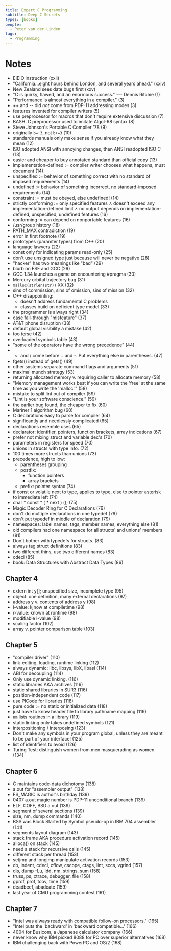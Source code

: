 ```yaml
---
title: Expert C Programming
subtitle: Deep C Secrets
types: [books]
people:
  - Peter van der Linden
tags:
  - Programming
---
```


# Notes

- EIEIO instruction (xxii)
- "California...eight hours behind London, and several years ahead." (xxiv)
- New Zealand sees date bugs first (xxv)
- "C is quirky, flawed, and an enormous success." --- Dennis Ritchie (1)
- "Performance is almost everything in a compiler." (3)
- ++ and -- did _not_ come from PDP-11 addressing modes (3)
- features invented for compiler writers (5)
- use preprocessor for macros that don't require extensive discussion (7)
- BASH: C preprocessor used to imitate Algol-68 syntax (8)
- Steve Johnson's Portable C Compiler '78 (9)
- originally `b=+3`, not `b+=3` (10)
- standards manuals only make sense if you already know what they mean (12)
- ISO adopted ANSI with annoying changes, then ANSI readopted ISO C (13)
- easier and cheaper to buy annotated standard than official copy (13)
- implementation-defined := compiler writer chooses what happens, must document (14)
- unspecified := behavior of something correct with no standard of imposed requirements (14)
- undefined := behavior of something incorrect, no standard-imposed requirements (14)
- constraint := must be obeyed, else undefined! (14)
- strictly conforming := only specified features ∧ doesn't exceed any implementation-defined limit ∧ no output depends on implementation-defined, unspecified, undefined features (16)
- conforming := can depend on nonportable features (16)
- /usr/group history (18)
- PATH_MAX contradiction (19)
- error in first footnote (19)
- prototypes (paramter types) from C++ (20)
- language lawyers (22)
- const only for indicating params read-only (25)
- don't use unsigned type just because will never be negative (28)
- "hacker" has two meanings like "bad" (29)
- blurb on FSF and GCC (29)
- GCC 1.34 launches a game on encountering #pragma (30)
- Mercury orbital trajectory bug (31)
- `malloc(strlen(str))` XX (32)
- sins of commission, sins of omission, sins of mission (32)
- C++ disappointing:
  - doesn't address fundamental C problems
  - classes build on deficient type model (33)
- the programmer is always right (34)
- case fall-through "misfeature" (37)
- AT&T phone disruption (38)
- default global visibility a mistake (42)
- too terse (42)
- overloaded symbols table (43)
- "some of the operators have the wrong precedence" (44)
- * and / come before + and -. Put everything else in parentheses. (47)
- fgets() instead of gets() (49)
- other systems separate command flags and arguments (51)
- maximal munch strategy (53)
- returning allocated memory v. requiring caller to allocate memory (58)
- "Memory management works best if you can write the 'free' at the same time as you write the 'malloc'." (58)
- mistake to split lint out of compiler (59)
- "Lint is your software conscience."  (59)
- the earlier bug found, the cheaper to fix (60)
- Mariner 1 algorithm bug (60)
- C declarations easy to parse for compiler (64)
- significantly and needlessly complicated (65)
- declarations resemble uses (65)
- declarator: identifier, pointers, function brackets, array indications (67)
- prefer not mixing struct and variable dec's (70)
- parameters in registers for speed (70)
- unions in structs with type info. (72)
- 100 times more structs than unions (73)
- precedence, high to low:
  - parentheses grouping
  - postfix:
    - function pointers
    - array brackets
  - prefix: pointer syntax (74)
- if const or volatile next to type, applies to type, else to pointer asterisk to immediate left (74)
- char * const * ( * next ) (); (75)
- Magic Decoder Ring for C Declarations (76)
- don't do multiple declarations in one typedef (79)
- don't put typedef in middle of declaration (79)
- namespaces: label names, tags, member names, everything else (81)
- old compilers had one namespace for all structs' and unions' members (81)
- Don't bother with typedefs for structs. (83)
- always tag struct definitions (83)
- two different thins, use two different names (83)
- cdecl (85)
- book: Data Structures with Abstract Data Types (86)

## Chapter 4
- extern int y[]; unspecified size, incomplete type (95)
- object: one definition, many external declarations (97)
- address y v. contents of address y (98)
- l-value: kjnow at compiletime (98)
- r-value: known at runtime (98)
- modifiable l-value (98)
- scaling factor (102)
- array v. pointer comparison table (103)

## Chapter 5
- "compiler driver" (110)
- link-editing, loading, runtime linking (112)
- always dynamic: libc, libsys, libX, libasl (114)
- ABI for decoupling (114)
- Only use dynamic linking. (116)
- static libraries AKA archives (116)
- static shared libraries in SUR3 (116)
- position-independent code (117)
- use PICode for libraries (118)
- pure code := no static or initialized data (118)
- just have to know header file to library pathname mapping (119)
- `nm` lists routines in a library (119)
- static linking only takes undefined symbols (121)
- interpositioning / interposing (123)
- Don't make any symbols in your program global, unless they are meant to be part of your interface! (125)
- list of identifiers to avoid (126)
- Turing Test: distinguish women from men masquerading as women (134)

## Chapter 6
- C maintains code-data dichotomy (138)
- a.out for "assembler output" (138)
- FS_MAGIC is author's birthday (139)
- 0407 a.out magic number is PDP-11 unconditional branch (139)
- ELF, COFF, BSD a.out (139)
- segment of several sections (139)
- size, nm, dump commands (140)
- BSS was Block Started by Symbol pseudo-op in IBM 704 assembler (141)
- segments layout diagram (143)
- stack frame AKA procedure activation record (145)
- alloca() on stack (145)
- need a stack for recursive calls (145)
- different stack per thread (153)
- setjmp and longjmp manipulate activation records (153)
- cb, indent, cdecl, cflow, cscope, ctags, lint, sccs, vgrind (157)
- dis, dump -Lu, ldd, nm, strings, sum (158)
- truss, ps, ctrace, debugger, file (158)
- gprof, prof, tcov, time (159)
- deadbeef, abadcate (159)
- last year of CMU programming contest (161)

## Chapter 7
- "Intel was always ready with compatible follow-on processors." (165)
- "Intel puts the 'backward' in 'backward compatible...' (166)
- 4004 for Busicom, a Japanese calculator company (166)
- never know why IBM picked 8088 for PC over superior alternatives (168)
- IBM challenging back with PowerPC and OS/2 (168)
